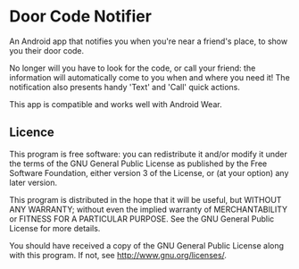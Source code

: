 Door Code Notifier
==================

An Android app that notifies you when you're near a friend's place, to show you their door code.

No longer will you have to look for the code, or call your friend: the information will automatically come
to you when and where you need it!  The notification also presents handy 'Text' and 'Call' quick actions.

This app is compatible and works well with Android Wear.


Licence
-------

This program is free software: you can redistribute it and/or modify
it under the terms of the GNU General Public License as published by
the Free Software Foundation, either version 3 of the License, or
(at your option) any later version.

This program is distributed in the hope that it will be useful,
but WITHOUT ANY WARRANTY; without even the implied warranty of
MERCHANTABILITY or FITNESS FOR A PARTICULAR PURPOSE.  See the
GNU General Public License for more details.

You should have received a copy of the GNU General Public License
along with this program.  If not, see <http://www.gnu.org/licenses/>.
